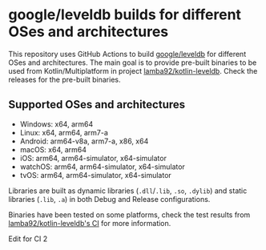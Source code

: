# google/leveldb builds for different OSes and architectures

This repository uses GitHub Actions to build [google/leveldb](https://github.com/google/leveldb) for different OSes and architectures.
The main goal is to provide pre-built binaries to be used from Kotlin/Multiplatform in project [lamba92/kotlin-leveldb](https://github.com/lamba92/kotlin-leveldb).
Check the releases for the pre-built binaries.

## Supported OSes and architectures

- Windows: x64, arm64
- Linux: x64, arm64, arm7-a
- Android: arm64-v8a, arm7-a, x86, x64
- macOS: x64, arm64
- iOS: arm64, arm64-simulator, x64-simulator
- watchOS: arm64, arm64-simulator, x64-simulator
- tvOS: arm64, arm64-simulator, x64-simulator

Libraries are built as dynamic libraries (`.dll`/`.lib`, `.so`, `.dylib`) and static libraries (`.lib`, `.a`) in both Debug and Release configurations.

Binaries have been tested on some platforms, check the test results from [lamba92/kotlin-leveldb's CI](https://github.com/lamba92/kotlin-leveldb/actions/workflows/test.yml) for more information.

Edit for CI 2
